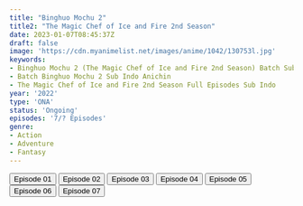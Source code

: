 ```yaml
---
title: "Binghuo Mochu 2"
title2: "The Magic Chef of Ice and Fire 2nd Season"
date: 2023-01-07T08:45:37Z
draft: false
image: 'https://cdn.myanimelist.net/images/anime/1042/130753l.jpg'
keywords:
- Binghuo Mochu 2 (The Magic Chef of Ice and Fire 2nd Season) Batch Sub Indo
- Batch Binghuo Mochu 2 Sub Indo Anichin
- The Magic Chef of Ice and Fire 2nd Season Full Episodes Sub Indo
year: '2022'
type: 'ONA'
status: 'Ongoing'
episodes: '7/? Episodes'
genre:
- Action
- Adventure
- Fantasy
---
```


<div class="d-g gg-5 gtc-r ai-c">
<button onclick="window.open('?arc=1UL5LwlYJS_20221203/1/MP4/Kuramanime-BGHMOC_S2-01-480p-Anichin','_blank')">Episode 01</button>
<button onclick="window.open('?arc=iJJ614YKSI_20221203/2/MP4/Kuramanime-BGHMOC_S2-02-480p-Anichin','_blank')">Episode 02</button>
<button onclick="window.open('?arc=QurIwipWMn_20221210/3/MP4/Kuramanime-BGHMOC_S2-03-480p-Anichin','_blank')">Episode 03</button>
<button onclick="window.open('?arc=RKzSoxGT96_20221217/4/MP4/Kuramanime-BGHMOC_S2-04-480p-Anichin','_blank')">Episode 04</button>
<button onclick="window.open('?arc=4FyRr0pHUf_20221224/5/MP4/Kuramanime-BGHMOC_S2-05-480p-Anichin','_blank')">Episode 05</button>
<button onclick="window.open('?arc=DVcToH8G10_20221231/6/MP4/Kuramanime-BGHMOC_S2-06-480p-Anichin','_blank')">Episode 06</button>
<button onclick="window.open('?arc=fPQLQbIUHu_20230107/7/MP4/Kuramanime-BGHMOC_S2-07-480p-Anichin','_blank')">Episode 07</button>
</div>